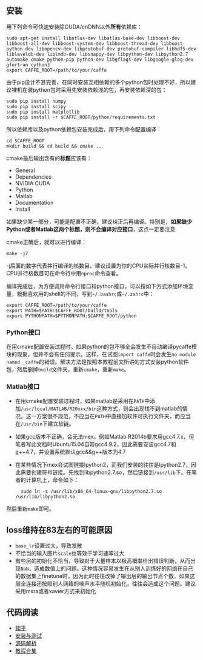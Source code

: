 ## 安装
用下列命令可快速安装除CUDA/cnDNN以外**所有**依赖库：

	sudo apt-get install libatlas-dev libatlas-base-dev libboost-dev libboost-all-dev libboost-system-dev libboost-thread-dev libboost-python-dev libopencv-dev libprotobuf-dev protobuf-compiler libhdf5-dev libleveldb-dev liblmdb-dev libsnappy-dev libpython-dev libpython2.7 automake cmake python-pip python-dev libgflags-dev libgoogle-glog-dev gfortran cython3
	export CAFFE_ROOT=/path/to/your/caffe

由于pip设计不甚完善，在同时安装互相依赖的多个python包时处理不好，所以建议裸机在装python包时采用先安装依赖浅的包，再安装依赖深的包：

	sudo pip install numpy
	sudo pip install scipy
	sudo pip install matplotlib
	sudo pip install -r $CAFFE_ROOT/python/requirements.txt

所以依赖库以及python依赖包安装完成后，用下列命令配置编译：

	cd $CAFFE_ROOT
	mkdir build && cd build && cmake ..

cmake最后输出含有的**标题**应该有：

* General
* Dependencies
* NVIDIA CUDA
* Python
* Matlab
* Documentation
* Install

如果缺少某一部分，可能是配置不正确，建议纠正后再编译。特别是，**如果缺少Python或者Matlab这两个标题，则不会编译对应接口**，这点一定要注意

cmake正确后，就可以进行编译：

	make -j7

-j后面的数字代表并行编译的核数目，建议设置为你的CPU实际并行核数目-1。CPU并行核数目可在命令行中用`nproc`命令查看。

编译完成后，为方便调用命令行接口和python接口，可以按如下方式添加环境变量，根据喜欢用的shell的不同，写到`~/.bashrc`或`~/.zshrc`中：

	export CAFFE_ROOT=/path/to/your/caffe
	export PATH=$PATH:$CAFFE_ROOT/build/tools
	export PYTHONPATH=$PYTHONPATH:$CAFFE_ROOT/python


### Python接口
在用cmake配置安装过程时，如果python的包不够全会发生不自动编译pycaffe模块的现象，但并不会有任何提示。这样，在试图`import caffe`时会发生`no module named _caffe`的错误。解决方法是按照本教程前文所讲的方式安装python软件包，然后删掉`build`文件夹，重新`cmake`，重新`make`。

### Matlab接口
* 在用cmake配置安装过程时，如果matlab是采用在`PATH`中添加`/usr/local/MATLAB/R20xxx/bin`这种方式，则会出现找不到matlab的情况。这一方案很不规范，不应当在`PATH`中直接加软件可执行文件夹，而应当在`/usr/bin`下建立软链。
* 如果gcc版本不正确，会无法mex。例如Matlab R2014b要求用gcc4.7.x，但笔者写此文档时Ubuntu15.04自带gcc4.9.2，因此需要安装gcc4.7和g++4.7，并设置系统默认gcc&&g++版本为4.7
* 在某些情况下mex会试图链接lpython2，而我们安装的往往是lpython2.7，因此需要创建符号链接。先找到libpython2.7.so，然后链接到`/usr/lib`下。在笔者的计算机上，命令如下：

		sudo ln -s /usr/lib/x86_64-linux-gnu/libpython2.7.so /usr/lib/libpython2.so

然后重新`make`即可。


## loss维持在83左右的可能原因
* `base_lr`设置过大，导致发散
* 不恰当的输入图片`scale`也等效于学习速率过大
* 有些层的初始化不恰当，导致对于大量样本以极高概率给出错误判断，从而出现`NaN`，造成数值上的问题。这种情况容易发生在从别人训练好的网络在自己的数据集上finetune时，因为此时往往改掉了输出层的输出节点个数，如果这层全连接还按照别人网络的噪声水平随机初始化，往往会造成这个问题。建议采用msra或者xavier方式来初始化

## 代码阅读
- [知乎][1]
- [安装与测试][2]
- [源码解析][3]
- [教程合集][4]

[1]:	https://www.zhihu.com/question/27982282
[2]:	https://zhuanlan.zhihu.com/p/24683142
[3]:	https://zhuanlan.zhihu.com/p/24343706?refer=dlclass
[4]:	https://absentm.github.io/2016/05/14/%E6%B7%B1%E5%BA%A6%E5%AD%A6%E4%B9%A0Caffe%E7%B3%BB%E5%88%97%E6%95%99%E7%A8%8B%E9%9B%86%E5%90%88/
